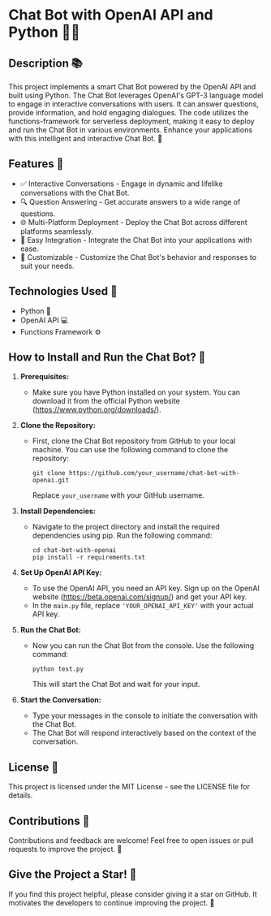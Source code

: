 # Chat Bot with OpenAI API and Python 🤖🐍

## Description 📚

This project implements a smart Chat Bot powered by the OpenAI API and built using Python. The Chat Bot leverages OpenAI's GPT-3 language model to engage in interactive conversations with users. It can answer questions, provide information, and hold engaging dialogues. The code utilizes the functions-framework for serverless deployment, making it easy to deploy and run the Chat Bot in various environments. Enhance your applications with this intelligent and interactive Chat Bot. 🚀

## Features 🎨

- ✅ Interactive Conversations - Engage in dynamic and lifelike conversations with the Chat Bot.
- 🔍 Question Answering - Get accurate answers to a wide range of questions.
- 🌐 Multi-Platform Deployment - Deploy the Chat Bot across different platforms seamlessly.
- 🔧 Easy Integration - Integrate the Chat Bot into your applications with ease.
- 🌈 Customizable - Customize the Chat Bot's behavior and responses to suit your needs.

## Technologies Used 🔧

- Python 🐍
- OpenAI API 💻
- Functions Framework ⚙️

## How to Install and Run the Chat Bot? 🚀

1. **Prerequisites:**
   - Make sure you have Python installed on your system. You can download it from the official Python website (https://www.python.org/downloads/).

2. **Clone the Repository:**
   - First, clone the Chat Bot repository from GitHub to your local machine. You can use the following command to clone the repository:
     ```
     git clone https://github.com/your_username/chat-bot-with-openai.git
     ```
     Replace `your_username` with your GitHub username.

3. **Install Dependencies:**
   - Navigate to the project directory and install the required dependencies using pip. Run the following command:
     ```
     cd chat-bot-with-openai
     pip install -r requirements.txt
     ```

4. **Set Up OpenAI API Key:**
   - To use the OpenAI API, you need an API key. Sign up on the OpenAI website (https://beta.openai.com/signup/) and get your API key.
   - In the `main.py` file, replace `'YOUR_OPENAI_API_KEY'` with your actual API key.

5. **Run the Chat Bot:**
   - Now you can run the Chat Bot from the console. Use the following command:
     ```
     python test.py
     ```
     This will start the Chat Bot and wait for your input.

6. **Start the Conversation:**
   - Type your messages in the console to initiate the conversation with the Chat Bot.
   - The Chat Bot will respond interactively based on the context of the conversation.

## License 📄

This project is licensed under the MIT License - see the LICENSE file for details.

## Contributions 📢

Contributions and feedback are welcome! Feel free to open issues or pull requests to improve the project. 🤗

## Give the Project a Star! 🌟

If you find this project helpful, please consider giving it a star on GitHub. It motivates the developers to continue improving the project. 🌟
